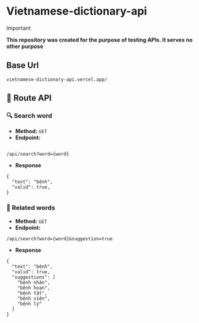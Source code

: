 # Vietnamese-dictionary-api

> [!IMPORTANT]
> **This repository was created for the purpose of testing APIs. It serves no other purpose**
## Base Url
```url
vietnamese-dictionary-api.vercel.app/
```
## 📌 Route API
### 🔍 Search word 
- **Method:** `GET`
- **Endpoint:** <br>
```url

/api/search?word={word}

```
- **Response**
```url
{
  "text": "bệnh",
  "valid": true,
}
```
### 🔗 Related words
- **Method:** `GET`
- **Endpoint:** <br>
```url
/api/search?word={word}&suggestion=true
```
- **Response**
```url
{
  "text": "bệnh",
  "valid": true,
  "suggestions": [
    "bệnh nhân",
    "bệnh hoạn",
    "bệnh tật",
    "bệnh viện",
    "bệnh lý"
  ]
}
```
